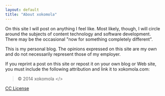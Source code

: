 ```yaml
---
layout: default
title: "About xokomola"
---
```


On this site I will post on anything I feel like. Most likely, though, I will
circle around the subjects of content technology and software development.
There may be the occasional "now for something completely different".

This is my personal blog. The opinions expressed on this site are my own and
do not necessarily represent those of my employer.

If you reprint a post on this site or repost it on your own blog or Web site,
you must include the following attribution and link it to xokomola.com:

> © 2014 xokomola </>

[CC License][cc]

[cc]: http://creativecommons.org/licenses/by-nc-nd/3.0/us

